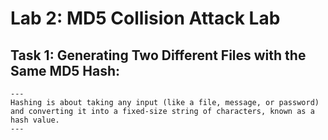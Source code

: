 # Lab 2: MD5 Collision Attack Lab

## Task 1: Generating Two Different Files with the Same MD5 Hash:
    ---
    Hashing is about taking any input (like a file, message, or password) and converting it into a fixed-size string of characters, known as a hash value.
    ---
